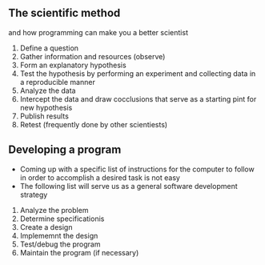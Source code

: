 ## The scientific method
and how  programming can make you a better scientist

1. Define a question
2. Gather information and resources (observe)
3. Form an explanatory hypothesis
4. Test the hypothesis by performing an experiment and collecting data in a reproducible manner
5. Analyze the data
6. Intercept the data and draw cocclusions that serve as a starting pint for new hypothesis
7. Publish results
8. Retest (frequently done by other scientiests)


## Developing a program
* Coming up with a specific list of instructions for the computer to follow in order to accomplish a desired task is not easy
* The following list will serve us as a general software development strategy
1. Analyze the problem
2. Determine specificationis
3. Create a design
4. Implememnt the design
5. Test/debug the program
6. Maintain the program (if necessary)